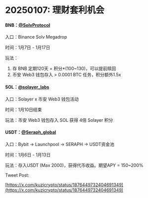 # 20250107: 理财套利机会

#### BNB：[@SolvProtocol](https://x.com/SolvProtocol)

入口：Binance Solv Megadrop&#x20;

时间：1月7日 - 1月17日&#x20;

玩法：

1. 存 BNB 定期120天 = 积分\*(100\~130)，可以提前赎回&#x20;
2. 币安 Web3 钱包存入 > 0.0001 BTC 任务，积分额外1.5x&#x20;



#### SOL：[@solayer\_labs](https://x.com/solayer_labs)

入口：Solayer x 币安 Web3 钱包活动&#x20;

时间：1月10日结束

玩法：币安 Web3 钱包存入 SOL 获得 4倍 Solayer 积分&#x20;



#### USDT：[@Seraph\_global](https://x.com/Seraph_global)

入口：Bybit -> Launchpool -> SERAPH -> USDT资金池&#x20;

时间：1月6日 - 1月13日&#x20;

玩法：存入USDT (Max 2000)，获得代币收益。期望APY = 150\~200%



Tweet Post:&#x20;

[https://x.com/kuzicrypto/status/1876449732404691349](https://x.com/kuzicrypto/status/1876449732404691349)



